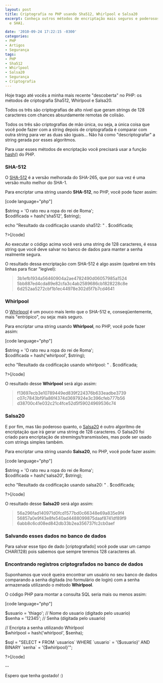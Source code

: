 ```yaml
---
layout: post
title: Criptografia no PHP usando Sha512, Whirlpool e Salsa20
excerpt: Conheça outros métodos de encriptação mais seguros e poderosos que o MD5
  e SHA1.

date: '2010-09-24 17:22:15 -0300'
categories:
- PHP
- Artigos
- Segurança
tags:
- PHP
- Sha512
- Whirlpool
- Salsa20
- Segurança
- Criptografia
---
```

<p>Hoje trago até vocês a minha mais recente "descoberta" no PHP: os métodos de criptografia Sha512, Whirlpool e Salsa20.</p>
<p>Todos os três são criptografias de alto nível que geram strings de 128 caracteres com chances absurdamente remotas de colisão.</p>
<p>Todos os três são criptografias de mão única, ou seja, a única coisa que você pode fazer com a string depois de criptografada é comparar com outra string para ver as duas são iguais... Não há como "descriptografar" a string gerada por esses algoritmos.</p>
<p>Para usar esses métodos de encriptação você precisará usar a função <a title="hash()" href="http://br2.php.net/manual/pt_BR/function.hash.php" target="_blank">hash()</a> do PHP.</p>
<h3>SHA-512</h3>
<p>O <a href="http://en.wikipedia.org/wiki/SHA-2">SHA-512</a> é a versão melhorada do SHA-265, que por sua vez é uma versão muito melhor do SHA-1.</p>
<p>Para encriptar uma string usando <strong>SHA-512</strong>, no PHP, você pode fazer assim:</p>
<p>[code language="php"]<?php</p>
<p>$string = 'O rato reu a ropa do rei de Roma';<br />
$codificada = hash('sha512', $string);</p>
<p>echo "Resultado da codificação usando sha512: " . $codificada;</p>
<p>?>[/code]</p>
<p>Ao executar o código acima você verá uma string de 128 caracteres, é essa string que você deve salvar no banco de dados para manter a senha realmente segura.</p>
<p>O resultado dessa encriptação com SHA-512 é algo assim (quebrei em três linhas para ficar "legível):</p>
<blockquote><p>3b1efb1934a56460904a2ae4782490d06057985a1524<br />
5bb887ed4cda89e82cfa3c4ab2589686cb1828228c8e<br />
6d252aa5272cbf1b1ec44978e302d5f7b7cd4641</p></blockquote>
<h3>Whirlpool</h3>
<p>O <a href="http://en.wikipedia.org/wiki/Whirlpool_(cryptography)">Whirlpool</a> é um pouco mais lento que o SHA-512 e, conseqüentemente, mais "entrópico", ou seja: mais seguro.</p>
<p>Para encriptar uma string usando <strong>Whirlpool</strong>, no PHP, você pode fazer assim:</p>
<p>[code language="php"]<?php</p>
<p>$string = 'O rato reu a ropa do rei de Roma';<br />
$codificada = hash('whirlpool', $string);</p>
<p>echo "Resultado da codificação usando whirlpool: " . $codificada;</p>
<p>?>[/code]</p>
<p>O resultado desse <strong>Whirlpool</strong> será algo assim:</p>
<blockquote><p>f13697ecb3e10789449ed839f224376b633eadbe3739<br />
c07c7843bf91a86f4374d3697924e3c396cfeb777b56<br />
d38700c41e032c21c4fce52d5f59024969536c74</p></blockquote>
<h3>Salsa20</h3>
<p>E por fim, mas tão poderoso quanto, o <a href="http://en.wikipedia.org/wiki/Salsa20">Salsa20</a> é outro algoritmo de encriptação que irá gerar uma string de 128 caracteres. O Salsa20 foi criado para encriptação de stremings/transmissões, mas pode ser usado com strings simples também.</p>
<p>Para encriptar uma string usando <strong>Salsa20</strong>, no PHP, você pode fazer assim:</p>
<p>[code language="php"]<?php</p>
<p>$string = 'O rato reu a ropa do rei de Roma';<br />
$codificada = hash('salsa20', $string);</p>
<p>echo "Resultado da codificação usando salsa20: " . $codificada;</p>
<p>?>[/code]</p>
<p>O resultado desse <strong>Salsa20</strong> será algo assim:</p>
<blockquote><p>56a296fad140971d0fcd1577bd0c66348e69a835e9f4<br />
56857a0e9f43e8fe540ad4488099875daaf8741df89f9<br />
6abb8c6cd08ed842db33b2ea356737fc2cb0aef</p></blockquote>
<h3>Salvando esses dados no banco de dados</h3>
<p>Para salvar esse tipo de dado [criptografado] você pode usar um campo CHAR(128) pois sabemos que sempre teremos 128 caracteres ali.</p>
<h3>Encontrando registros criptografados no banco de dados</h3>
<p>Suponhamos que você queira encontrar um usuário no seu banco de dados comparando a senha digitada (no formulário de login) com a senha armazenada utilizando o método <strong>Whirlpool</strong>.</p>
<p>O código PHP para montar a consulta SQL seria mais ou menos assim:</p>
<p>[code language="php"]<?php</p>
<p>$usuario = 'thiago'; // Nome do usuario (digitado pelo usuario)<br />
$senha = '12345'; // Senha (digitada pelo usuario)</p>
<p>// Encripta a senha utilizando Whirlpool<br />
$whirlpool = hash('whirlpool', $senha);</p>
<p>$sql = "SELECT * FROM `usuarios` WHERE `usuario` = '{$usuario}' AND BINARY `senha` = '{$whirlpool}'";</p>
<p>?>[/code]</p>
<p>--</p>
<p>Espero que tenha gostado! :)</p>
